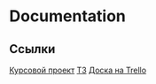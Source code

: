 # Documentation
<h2>Ссылки</h2>
<a href="https://github.com/MarketVSU/Documentation/blob/master/Kursovoy_proekt.docx">Курсовой проект</a>
<a href="">ТЗ</a>
<a href="https://trello.com/b/OvZapIpQ/clothing-store">Доска на Trello</a>
